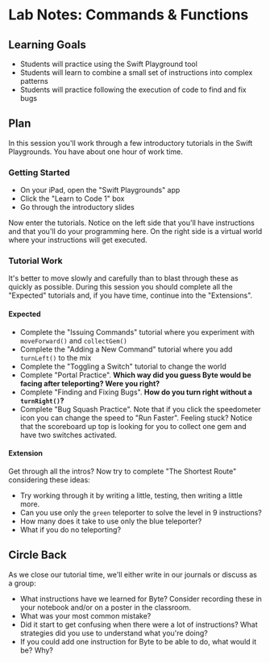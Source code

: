 # Lab Notes: Commands & Functions

## Learning Goals

* Students will practice using the Swift Playground tool
* Students will learn to combine a small set of instructions into complex patterns
* Students will practice following the execution of code to find and fix bugs

## Plan

In this session you'll work through a few introductory tutorials in the Swift Playgrounds. You have about one hour of work time.

### Getting Started

* On your iPad, open the "Swift Playgrounds" app
* Click the "Learn to Code 1" box
* Go through the introductory slides

Now enter the tutorials. Notice on the left side that you'll have instructions and that you'll do your programming here. On the right side is a virtual world where your instructions will get executed.

### Tutorial Work

It's better to move slowly and carefully than to blast through these as quickly as possible. During this session you should complete all the "Expected" tutorials and, if you have time, continue into the "Extensions".

#### Expected

* Complete the "Issuing Commands" tutorial where you experiment with `moveForward()` and `collectGem()`
* Complete the "Adding a New Command" tutorial where you add `turnLeft()` to the mix
* Complete the "Toggling a Switch" tutorial to change the world
* Complete "Portal Practice". **Which way did you guess Byte would be facing after teleporting? Were you right?**
* Complete "Finding and Fixing Bugs". **How do you turn right without a `turnRight()`?**
* Complete "Bug Squash Practice". Note that if you click the speedometer icon you can change the speed to "Run Faster". Feeling stuck? Notice that the scoreboard up top is looking for you to collect one gem and have two switches activated.

#### Extension

Get through all the intros? Now try to complete "The Shortest Route" considering these ideas:

* Try working through it by writing a little, testing, then writing a little more.
* Can you use only the `green` teleporter to solve the level in 9 instructions?
* How many does it take to use only the blue teleporter?
* What if you do no teleporting?

## Circle Back

As we close our tutorial time, we'll either write in our journals or discuss as a group:

* What instructions have we learned for Byte? Consider recording these in your notebook and/or on a poster in the classroom.
* What was your most common mistake?
* Did it start to get confusing when there were a lot of instructions? What strategies did you use to understand what you're doing?
* If you could add one instruction for Byte to be able to do, what would it be? Why?
